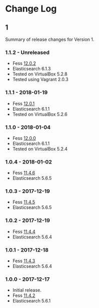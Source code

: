 # Change Log

## 1

Summary of release changes for Version 1.

### 1.1.2 - Unreleased

- Fess [12.0.2](https://github.com/codelibs/fess/releases/tag/fess-12.0.2)
- Elasticsearch 6.1.3
- Tested on VirtualBox 5.2.8
- Tested using Vagrant 2.0.3

### 1.1.1 - 2018-01-19

- Fess [12.0.1](https://github.com/codelibs/fess/releases/tag/fess-12.0.1)
- Elasticsearch 6.1.1
- Tested on VirtualBox 5.2.6

### 1.1.0 - 2018-01-04

- Fess [12.0.0](https://github.com/codelibs/fess/releases/tag/fess-12.0.0)
- Elasticsearch 6.1.1
- Tested on VirtualBox 5.2.4

### 1.0.4 - 2018-01-02

- Fess [11.4.6](https://github.com/codelibs/fess/releases/tag/fess-11.4.6)
- Elasticsearch 5.6.5

### 1.0.3 - 2017-12-19

- Fess [11.4.5](https://github.com/codelibs/fess/releases/tag/fess-11.4.5)
- Elasticsearch 5.6.5

### 1.0.2 - 2017-12-19

- Fess [11.4.4](https://github.com/codelibs/fess/releases/tag/fess-11.4.4)
- Elasticsearch 5.6.4

### 1.0.1 - 2017-12-18

- Fess [11.4.3](https://github.com/codelibs/fess/releases/tag/fess-11.4.3)
- Elasticsearch 5.6.4

### 1.0.0 - 2017-12-17

- Initial release.
- Fess [11.4.2](https://github.com/codelibs/fess/releases/tag/fess-11.4.2)
- Elasticsearch 5.6.1

